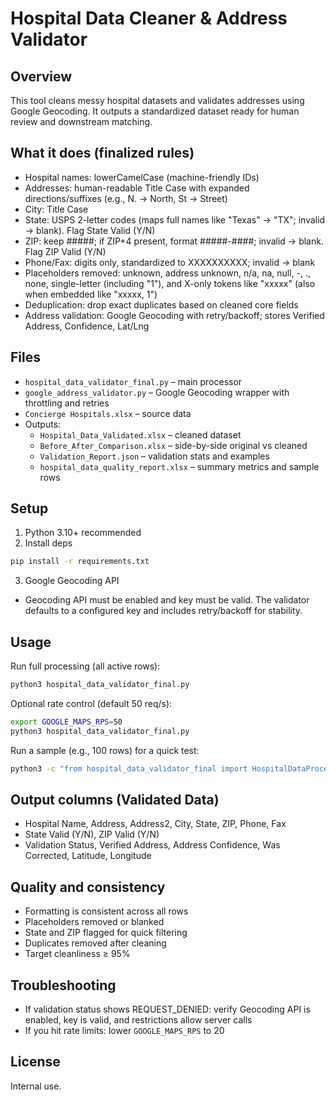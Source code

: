 # Hospital Data Cleaner & Address Validator

## Overview
This tool cleans messy hospital datasets and validates addresses using Google Geocoding. It outputs a standardized dataset ready for human review and downstream matching.

## What it does (finalized rules)
- Hospital names: lowerCamelCase (machine-friendly IDs)
- Addresses: human-readable Title Case with expanded directions/suffixes (e.g., N. → North, St → Street)
- City: Title Case
- State: USPS 2-letter codes (maps full names like "Texas" → "TX"; invalid → blank). Flag State Valid (Y/N)
- ZIP: keep #####; if ZIP+4 present, format #####-####; invalid → blank. Flag ZIP Valid (Y/N)
- Phone/Fax: digits only, standardized to XXXXXXXXXX; invalid → blank
- Placeholders removed: unknown, address unknown, n/a, na, null, -, ., none, single-letter (including "1"), and X-only tokens like "xxxxx" (also when embedded like "xxxxx, 1")
- Deduplication: drop exact duplicates based on cleaned core fields
- Address validation: Google Geocoding with retry/backoff; stores Verified Address, Confidence, Lat/Lng

## Files
- `hospital_data_validator_final.py` – main processor
- `google_address_validator.py` – Google Geocoding wrapper with throttling and retries
- `Concierge Hospitals.xlsx` – source data
- Outputs:
  - `Hospital_Data_Validated.xlsx` – cleaned dataset
  - `Before_After_Comparison.xlsx` – side-by-side original vs cleaned
  - `Validation_Report.json` – validation stats and examples
  - `hospital_data_quality_report.xlsx` – summary metrics and sample rows

## Setup
1) Python 3.10+ recommended
2) Install deps
```bash
pip install -r requirements.txt
```
3) Google Geocoding API
- Geocoding API must be enabled and key must be valid. The validator defaults to a configured key and includes retry/backoff for stability.

## Usage
Run full processing (all active rows):
```bash
python3 hospital_data_validator_final.py
```
Optional rate control (default 50 req/s):
```bash
export GOOGLE_MAPS_RPS=50
python3 hospital_data_validator_final.py
```
Run a sample (e.g., 100 rows) for a quick test:
```bash
python3 -c "from hospital_data_validator_final import HospitalDataProcessor; p=HospitalDataProcessor(); p.process_file('Concierge Hospitals.xlsx', limit=100); p.save_results()"
```

## Output columns (Validated Data)
- Hospital Name, Address, Address2, City, State, ZIP, Phone, Fax
- State Valid (Y/N), ZIP Valid (Y/N)
- Validation Status, Verified Address, Address Confidence, Was Corrected, Latitude, Longitude

## Quality and consistency
- Formatting is consistent across all rows
- Placeholders removed or blanked
- State and ZIP flagged for quick filtering
- Duplicates removed after cleaning
- Target cleanliness ≥ 95%

## Troubleshooting
- If validation status shows REQUEST_DENIED: verify Geocoding API is enabled, key is valid, and restrictions allow server calls
- If you hit rate limits: lower `GOOGLE_MAPS_RPS` to 20

## License
Internal use.